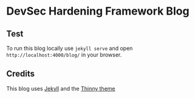 # DevSec Hardening Framework Blog

## Test

To run this blog locally use `jekyll serve` and open `http://localhost:4000/blog/` in your browser.

## Credits

This blog uses [Jekyll](http://jekyllrb.com/) and the [Thinny theme](https://github.com/camporez/Thinny)
